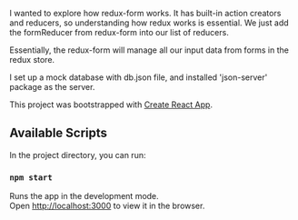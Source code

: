 I wanted to explore how redux-form works. It has built-in action creators and reducers, so understanding how redux works is essential.  We just add the formReducer from redux-form into our list of reducers. 

Essentially, the redux-form will manage all our input data from forms in the redux store.

I set up a mock database with db.json file, and installed  'json-server' package as the server.

This project was bootstrapped with [Create React App](https://github.com/facebook/create-react-app).

## Available Scripts

In the project directory, you can run:

### `npm start`

Runs the app in the development mode.<br>
Open [http://localhost:3000](http://localhost:3000) to view it in the browser.


